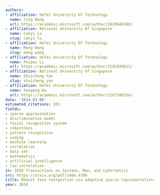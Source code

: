 ```yaml
---
authors:
- affiliation: Hefei University Of Technology
  name: Jing Wang
  url: https://academic.microsoft.com/author/2620686386/
- affiliation: National University Of Singapore
  name: Canyi Lu
  slug: canyi_lu
- affiliation: Hefei University Of Technology
  name: Meng Wang
  slug: meng_wang
- affiliation: Hefei University Of Technology
  name: Peipei Li
  url: https://academic.microsoft.com/author/2291939811/
- affiliation: National University Of Singapore
  name: Shuicheng Yan
  slug: shuicheng_yan
- affiliation: Hefei University Of Technology
  name: Xuegang Hu
  url: https://academic.microsoft.com/author/2167288354/
date: '2014-03-06'
estimated_citations: 203
fields:
- sparse approximation
- discriminative model
- facial recognition system
- robustness
- pattern recognition
- coding
- machine learning
- correlation
- data set
- mathematics
- artificial intelligence
- low correlation
in: IEEE Transactions on Systems, Man, and Cybernetics
src: https://arxiv.org/pdf/1404.4780
title: Robust face recognition via adaptive sparse representation.
year: 2014
---
```

